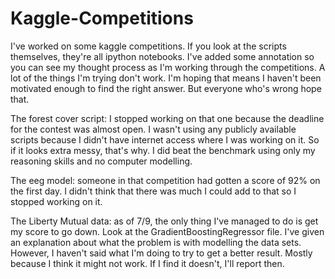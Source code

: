 # Kaggle-Competitions
I've worked on some kaggle competitions. If you look at the scripts themselves, they're all ipython notebooks. I've
added some annotation so you can see my thought process as I'm working through the competitions. A lot of the 
things I'm trying don't work. I'm hoping that means I haven't been motivated enough to find the right answer. But 
everyone who's wrong hope that.

The forest cover script: I stopped working on that one because the deadline for the contest was almost open. I 
wasn't using any publicly available scripts because I didn't have internet access where I was working on it. So 
if it looks extra messy, that's why. I did beat the benchmark using only my reasoning skills and no computer 
modelling.

The eeg model: someone in that competition had gotten a score of 92% on the first day. I didn't think that there 
was much I could add to that so I stopped working on it.

The Liberty Mutual data: as of 7/9, the only thing I've managed to do is get my score to go down. Look at the 
GradientBoostingRegressor file. I've given an explanation about what the problem is with modelling the data 
sets. However, I haven't said what I'm doing to try to get a better result. Mostly because I think it might not 
work. If I find it doesn't, I'll report then.
